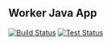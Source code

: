 ## Worker Java App

[![Build Status](http://172.18.0.1:8080/buildStatus/icon?job=InstaVote%2FWorker-Build&subject=Build&color=blue)](http://172.18.0.1:8080/job/InstaVote/job/Worker-Build/)
[![Test Status](http://172.18.0.1:8080/buildStatus/icon?job=InstaVote%2FWorker-Test&subject=UnitTest&color=pink)](http://172.18.0.1:8080/job/InstaVote/job/Worker-Test/)
